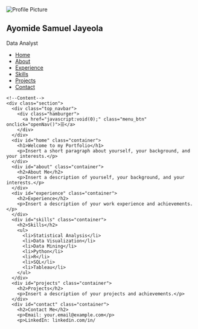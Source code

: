 <!DOCTYPE html>
<html lang="en">
<head>
  <meta charset="UTF-8">
  <meta name="viewport" content="width=device-width, initial-scale=1.0">
  <title>Ayomide Samuel Jayeola - Data Analyst</title>
  <style>
    /* Add your CSS styles here */
  </style>
</head>
<body>
  <div class="wrapper">
    <!--Sidebar-->
    <div class="sidebar">
      <div class="profile">
        <img src="profile.jpg" alt="Profile Picture">
        <h2>Ayomide Samuel Jayeola</h3>
        <p>Data Analyst</p>
      </div>
      <ul>
        <li><a href="#home"><i class="icon fa fa-home"></i>Home</a></li>
        <li><a href="#about"><i class="icon fa fa-user"></i>About</a></li>
        <li><a href="#experience"><i class="icon fa fa-briefcase"></i>Experience</a></li>
        <li><a href="#skills"><i class="icon fa fa-cogs"></i>Skills</a></li>
        <li><a href="#projects"><i class="icon fa fa-folder"></i>Projects</a></li>
        <li><a href="#contact"><i class="icon fa fa-envelope"></i>Contact</a></li>
      </ul>
    </div>

    <!--Content-->
    <div class="section">
      <div class="top_navbar">
        <div class="hamburger">
          <a href="javascript:void(0);" class="menu_btn" onclick="openNav()">☰</a>
        </div>
      </div>
      <div id="home" class="container">
        <h1>Welcome to my Portfolio</h1>
        <p>Insert a short paragraph about yourself, your background, and your interests.</p>
      </div>
      <div id="about" class="container">
        <h2>About Me</h2>
        <p>Insert a description of yourself, your background, and your interests.</p>
      </div>
      <div id="experience" class="container">
        <h2>Experience</h2>
        <p>Insert a description of your work experience and achievements.</p>
      </div>
      <div id="skills" class="container">
        <h2>Skills</h2>
        <ul>
          <li>Statistical Analysis</li>
          <li>Data Visualization</li>
          <li>Data Mining</li>
          <li>Python</li>
          <li>R</li>
          <li>SQL</li>
          <li>Tableau</li>
        </ul>
      </div>
      <div id="projects" class="container">
        <h2>Projects</h2>
        <p>Insert a description of your projects and achievements.</p>
      </div>
      <div id="contact" class="container">
        <h2>Contact Me</h2>
        <p>Email: your.email@example.com</p>
        <p>LinkedIn: linkedin.com/in/
